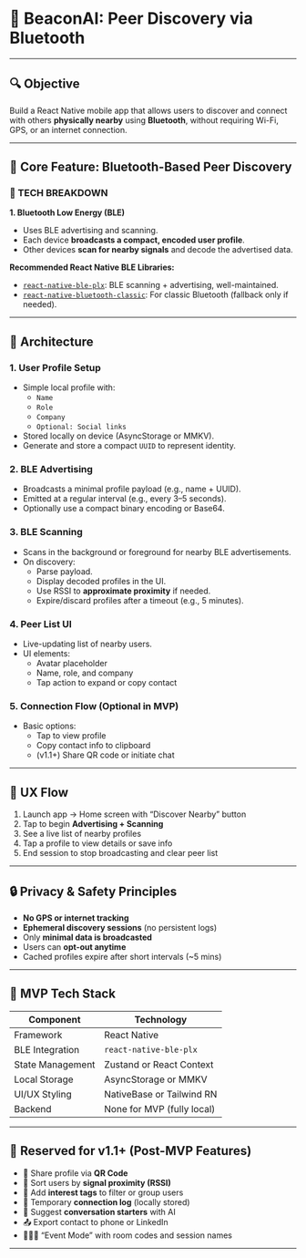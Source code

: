 # 📱 **BeaconAI: Peer Discovery via Bluetooth**

---

## 🔍 Objective

Build a React Native mobile app that allows users to discover and connect with others **physically nearby** using **Bluetooth**, without requiring Wi-Fi, GPS, or an internet connection.

---

## 🧠 Core Feature: Bluetooth-Based Peer Discovery

### 🔧 TECH BREAKDOWN

**1. Bluetooth Low Energy (BLE)**

- Uses BLE advertising and scanning.
- Each device **broadcasts a compact, encoded user profile**.
- Other devices **scan for nearby signals** and decode the advertised data.

**Recommended React Native BLE Libraries:**

- [`react-native-ble-plx`](https://github.com/dotintent/react-native-ble-plx): BLE scanning + advertising, well-maintained.
- [`react-native-bluetooth-classic`](https://github.com/kenjdavidson/react-native-bluetooth-classic): For classic Bluetooth (fallback only if needed).

---

## 🧱 Architecture

### 1. **User Profile Setup**

- Simple local profile with:
    - `Name`
    - `Role`
    - `Company`
    - `Optional: Social links`
- Stored locally on device (AsyncStorage or MMKV).
- Generate and store a compact `UUID` to represent identity.

### 2. **BLE Advertising**

- Broadcasts a minimal profile payload (e.g., name + UUID).
- Emitted at a regular interval (e.g., every 3–5 seconds).
- Optionally use a compact binary encoding or Base64.

### 3. **BLE Scanning**

- Scans in the background or foreground for nearby BLE advertisements.
- On discovery:
    - Parse payload.
    - Display decoded profiles in the UI.
    - Use RSSI to **approximate proximity** if needed.
    - Expire/discard profiles after a timeout (e.g., 5 minutes).

### 4. **Peer List UI**

- Live-updating list of nearby users.
- UI elements:
    - Avatar placeholder
    - Name, role, and company
    - Tap action to expand or copy contact

### 5. **Connection Flow (Optional in MVP)**

- Basic options:
    - Tap to view profile
    - Copy contact info to clipboard
    - (v1.1+) Share QR code or initiate chat

---

## 🧪 UX Flow

1. Launch app → Home screen with “Discover Nearby” button
2. Tap to begin **Advertising + Scanning**
3. See a live list of nearby profiles
4. Tap a profile to view details or save info
5. End session to stop broadcasting and clear peer list

---

## 🔒 Privacy & Safety Principles

- **No GPS or internet tracking**
- **Ephemeral discovery sessions** (no persistent logs)
- Only **minimal data is broadcasted**
- Users can **opt-out anytime**
- Cached profiles expire after short intervals (~5 mins)

---

## 🧪 MVP Tech Stack

| Component | Technology |
| --- | --- |
| Framework | React Native |
| BLE Integration | `react-native-ble-plx` |
| State Management | Zustand or React Context |
| Local Storage | AsyncStorage or MMKV |
| UI/UX Styling | NativeBase or Tailwind RN |
| Backend | None for MVP (fully local) |

---

## 🚧 Reserved for v1.1+ (Post-MVP Features)

- 🔗 Share profile via **QR Code**
- 📶 Sort users by **signal proximity (RSSI)**
- 🧬 Add **interest tags** to filter or group users
- 📜 Temporary **connection log** (locally stored)
- 🧠 Suggest **conversation starters** with AI
- 📤 Export contact to phone or LinkedIn
- 🧑‍🤝‍🧑 “Event Mode” with room codes and session names

---
